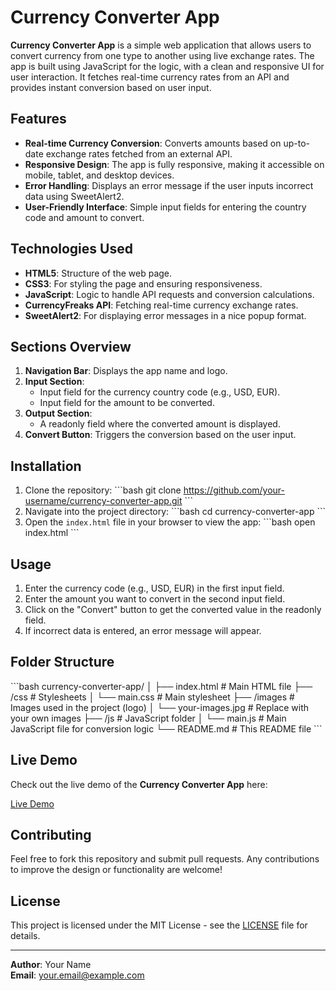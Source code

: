 
# Currency Converter App

**Currency Converter App** is a simple web application that allows users to convert currency from one type to another using live exchange rates. The app is built using JavaScript for the logic, with a clean and responsive UI for user interaction. It fetches real-time currency rates from an API and provides instant conversion based on user input.

## Features

- **Real-time Currency Conversion**: Converts amounts based on up-to-date exchange rates fetched from an external API.
- **Responsive Design**: The app is fully responsive, making it accessible on mobile, tablet, and desktop devices.
- **Error Handling**: Displays an error message if the user inputs incorrect data using SweetAlert2.
- **User-Friendly Interface**: Simple input fields for entering the country code and amount to convert.

## Technologies Used

- **HTML5**: Structure of the web page.
- **CSS3**: For styling the page and ensuring responsiveness.
- **JavaScript**: Logic to handle API requests and conversion calculations.
- **CurrencyFreaks API**: Fetching real-time currency exchange rates.
- **SweetAlert2**: For displaying error messages in a nice popup format.

## Sections Overview

1. **Navigation Bar**: Displays the app name and logo.
2. **Input Section**: 
    - Input field for the currency country code (e.g., USD, EUR).
    - Input field for the amount to be converted.
3. **Output Section**: 
    - A readonly field where the converted amount is displayed.
4. **Convert Button**: Triggers the conversion based on the user input.

## Installation

1. Clone the repository:
    \`\`\`bash
    git clone https://github.com/your-username/currency-converter-app.git
    \`\`\`
2. Navigate into the project directory:
    \`\`\`bash
    cd currency-converter-app
    \`\`\`
3. Open the `index.html` file in your browser to view the app:
    \`\`\`bash
    open index.html
    \`\`\`

## Usage

1. Enter the currency code (e.g., USD, EUR) in the first input field.
2. Enter the amount you want to convert in the second input field.
3. Click on the "Convert" button to get the converted value in the readonly field.
4. If incorrect data is entered, an error message will appear.

## Folder Structure

\`\`\`bash
currency-converter-app/
│
├── index.html           # Main HTML file
├── /css                 # Stylesheets
│   └── main.css         # Main stylesheet
├── /images              # Images used in the project (logo)
│   └── your-images.jpg  # Replace with your own images
├── /js                  # JavaScript folder
│   └── main.js          # Main JavaScript file for conversion logic
└── README.md            # This README file
\`\`\`

## Live Demo

Check out the live demo of the **Currency Converter App** here:

[Live Demo](https://abdelrahman9786.github.io/currancy-app/)

## Contributing

Feel free to fork this repository and submit pull requests. Any contributions to improve the design or functionality are welcome!

## License

This project is licensed under the MIT License - see the [LICENSE](LICENSE) file for details.

---

**Author**: Your Name  
**Email**: your.email@example.com

